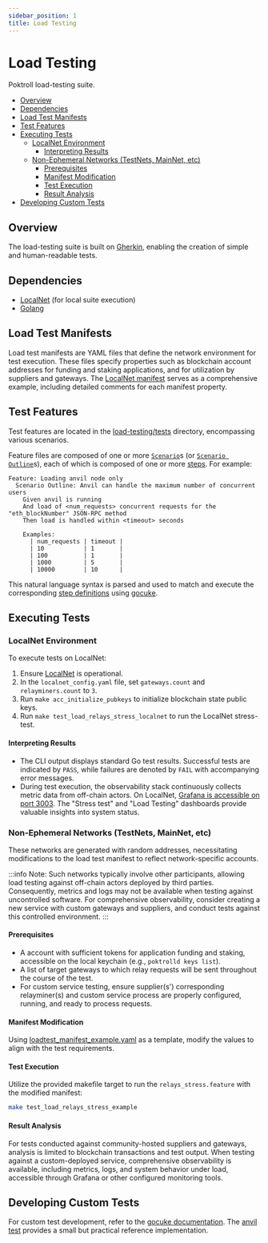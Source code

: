 ```yaml
---
sidebar_position: 1
title: Load Testing
---
```


# Load Testing <!-- omit in toc -->

Poktroll load-testing suite.

- [Overview](#overview)
- [Dependencies](#dependencies)
- [Load Test Manifests](#load-test-manifests)
- [Test Features](#test-features)
- [Executing Tests](#executing-tests)
  - [LocalNet Environment](#localnet-environment)
    - [Interpreting Results](#interpreting-results)
  - [Non-Ephemeral Networks (TestNets, MainNet, etc)](#non-ephemeral-networks-testnets-mainnet-etc)
    - [Prerequisites](#prerequisites)
    - [Manifest Modification](#manifest-modification)
    - [Test Execution](#test-execution)
    - [Result Analysis](#result-analysis)
- [Developing Custom Tests](#developing-custom-tests)

## Overview

The load-testing suite is built on [Gherkin](https://cucumber.io/docs/gherkin/), enabling the creation of simple and human-readable tests.

## Dependencies

- [LocalNet](../infrastructure/localnet.md) (for local suite execution)
- [Golang](https://go.dev/dl/)

## Load Test Manifests

Load test manifests are YAML files that define the network environment for test execution. These files specify properties such as blockchain account addresses for funding and staking applications, and for utilization by suppliers and gateways. The [LocalNet manifest](https://github.com/pokt-network/poktroll/blob/main/load-testing/loadtest_manifest_localnet.yaml) serves as a comprehensive example, including detailed comments for each manifest property.

## Test Features

Test features are located in the [load-testing/tests](https://github.com/pokt-network/poktroll/tree/main/load-testing/tests) directory, encompassing various scenarios.

Feature files are composed of one or more [`Scenario`](https://cucumber.io/docs/gherkin/reference/?sbsearch=Scenarios)s (or [`Scenario Outline`](https://cucumber.io/docs/gherkin/reference/?sbsearch=Scenarios#scenario-outline)s), each of which is composed of one or more [steps](https://cucumber.io/docs/gherkin/reference/#steps). For example:

```gherkin
Feature: Loading anvil node only
  Scenario Outline: Anvil can handle the maximum number of concurrent users
    Given anvil is running
    And load of <num_requests> concurrent requests for the "eth_blockNumber" JSON-RPC method
    Then load is handled within <timeout> seconds

    Examples:
      | num_requests | timeout |
      | 10           | 1       |
      | 100          | 1       |
      | 1000         | 5       |
      | 10000        | 10      |
```

This natural language syntax is parsed and used to match and execute the corresponding [step definitions](https://cucumber.io/docs/cucumber/step-definitions/?lang=javascript) using [gocuke](https://github.com/regen-network/gocuke).

## Executing Tests

### LocalNet Environment

To execute tests on LocalNet:

1. Ensure [LocalNet](../infrastructure/localnet.md) is operational.
2. In the `localnet_config.yaml` file, set `gateways.count` and `relayminers.count` to `3`.
3. Run `make acc_initialize_pubkeys` to initialize blockchain state public keys.
4. Run `make test_load_relays_stress_localnet` to run the LocalNet stress-test.

#### Interpreting Results

- The CLI output displays standard Go test results. Successful tests are indicated by `PASS`, while failures are denoted by `FAIL` with accompanying error messages.
- During test execution, the observability stack continuously collects metric data from off-chain actors. On LocalNet, [Grafana is accessible on port 3003](http://localhost:3003/?orgId=1). The "Stress test" and "Load Testing" dashboards provide valuable insights into system status.

### Non-Ephemeral Networks (TestNets, MainNet, etc)

These networks are generated with random addresses, necessitating modifications to the load test manifest to reflect network-specific accounts.

:::info
Note: Such networks typically involve other participants, allowing load testing against off-chain actors deployed by third parties. Consequently, metrics and logs may not be available when testing against uncontrolled software. For comprehensive observability, consider creating a new service with custom gateways and suppliers, and conduct tests against this controlled environment.
:::

#### Prerequisites

- A account with sufficient tokens for application funding and staking, accessible on the local keychain (e.g., `poktrolld keys list`).
- A list of target gateways to which relay requests will be sent throughout the course of the test.
- For custom service testing, ensure supplier(s') corresponding relayminer(s) and custom service process are properly configured, running, and ready to process requests.

#### Manifest Modification

Using [loadtest_manifest_example.yaml](https://github.com/pokt-network/poktroll/blob/main/load-testing/loadtest_manifest_example.yaml) as a template, modify the values to align with the test requirements.

#### Test Execution

Utilize the provided makefile target to run the `relays_stress.feature` with the modified manifest:

```bash
make test_load_relays_stress_example
```

#### Result Analysis

For tests conducted against community-hosted suppliers and gateways, analysis is limited to blockchain transactions and test output. When testing against a custom-deployed service, comprehensive observability is available, including metrics, logs, and system behavior under load, accessible through Grafana or other configured monitoring tools.

## Developing Custom Tests

For custom test development, refer to the [gocuke documentation](https://github.com/regen-network/gocuke?tab=readme-ov-file#quick-start). The [anvil test](https://github.com/pokt-network/poktroll/blob/main/load-testing/tests/anvil_test.go) provides a small but practical reference implementation.